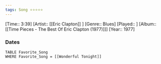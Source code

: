 ```yaml
---
tags: Song ⭐⭐⭐⭐⭐ 
---
```

[Time:: 3:39]
[Artist:: [[Eric Clapton]] ]
[Genre:: Blues]
[Played:: ]
[Album:: [[Time Pieces - The Best Of Eric Clapton (1977)]]]
[Year:: 1977]
### Dates
````dataview
TABLE Favorite_Song
WHERE Favorite_Song = [[Wonderful Tonight]]
````